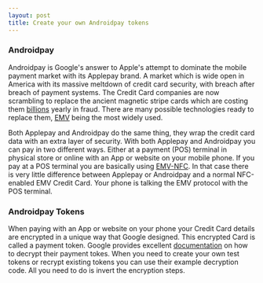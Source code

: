 ```yaml
---
layout: post
title: Create your own Androidpay tokens
---
```

### Androidpay

Androidpay is Google's answer to Apple's attempt to dominate the mobile payment market with its Applepay brand. A market which is wide open in America with its massive meltdown of credit card security, with breach after breach of payment systems.
The Credit Card companies are now scrambling to replace the ancient magnetic stripe cards  which are costing them [billions](http://www.creditcards.com/credit-card-news/credit-card-security-id-theft-fraud-statistics-1276.php) yearly in fraud. There are many possible technologies ready to replace them, [EMV](https://www.emvco.com/) being the most widely used.

Both Applepay and Androidpay do the same thing, they wrap the credit card data with an extra layer of security. With both Applepay and Androidpay you can pay in two different ways.
Either at a payment (POS) terminal in physical store or online with an App or website on your mobile phone.
If you pay at a POS terminal you are basically using [EMV-NFC](http://www.smartcardalliance.org/publications-emv-and-nfc-complementary-technologies-enabling-secure-contactless-payments/). In that case there is very little difference between Applepay or Androidpay and a normal NFC-enabled EMV Credit Card. Your phone is talking the EMV protocol with the POS terminal.

### Androidpay Tokens

When paying with an App or website on your phone your Credit Card details are encrypted in a unique way that Google designed. This encrypted Card is called a payment token.
Google provides excellent [documentation](https://developers.google.com/android-pay/integration/gateway-processor-integration) on how to decrypt their payment tokes.
When you need to create your own test tokens or recrypt existing tokens you can use their example decryption code. All you need to do is invert the encryption steps.
